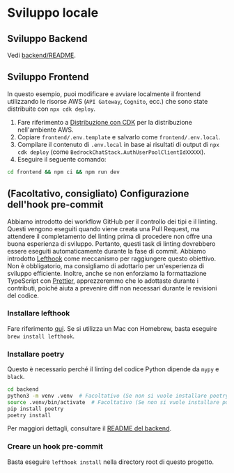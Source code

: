 # Sviluppo locale

## Sviluppo Backend

Vedi [backend/README](../backend/README_it-IT.md).

## Sviluppo Frontend

In questo esempio, puoi modificare e avviare localmente il frontend utilizzando le risorse AWS (`API Gateway`, `Cognito`, ecc.) che sono state distribuite con `npx cdk deploy`.

1. Fare riferimento a [Distribuzione con CDK](../README.md#deploy-using-cdk) per la distribuzione nell'ambiente AWS.
2. Copiare `frontend/.env.template` e salvarlo come `frontend/.env.local`.
3. Compilare il contenuto di `.env.local` in base ai risultati di output di `npx cdk deploy` (come `BedrockChatStack.AuthUserPoolClientIdXXXXX`).
4. Eseguire il seguente comando:

```zsh
cd frontend && npm ci && npm run dev
```

## (Facoltativo, consigliato) Configurazione dell'hook pre-commit

Abbiamo introdotto dei workflow GitHub per il controllo dei tipi e il linting. Questi vengono eseguiti quando viene creata una Pull Request, ma attendere il completamento del linting prima di procedere non offre una buona esperienza di sviluppo. Pertanto, questi task di linting dovrebbero essere eseguiti automaticamente durante la fase di commit. Abbiamo introdotto [Lefthook](https://github.com/evilmartians/lefthook?tab=readme-ov-file#install) come meccanismo per raggiungere questo obiettivo. Non è obbligatorio, ma consigliamo di adottarlo per un'esperienza di sviluppo efficiente. Inoltre, anche se non enforziamo la formattazione TypeScript con [Prettier](https://prettier.io/), apprezzeremmo che lo adottaste durante i contributi, poiché aiuta a prevenire diff non necessari durante le revisioni del codice.

### Installare lefthook

Fare riferimento [qui](https://github.com/evilmartians/lefthook#install). Se si utilizza un Mac con Homebrew, basta eseguire `brew install lefthook`.

### Installare poetry

Questo è necessario perché il linting del codice Python dipende da `mypy` e `black`.

```sh
cd backend
python3 -m venv .venv  # Facoltativo (Se non si vuole installare poetry nell'ambiente)
source .venv/bin/activate  # Facoltativo (Se non si vuole installare poetry nell'ambiente)
pip install poetry
poetry install
```

Per maggiori dettagli, consultare il [README del backend](../backend/README_it-IT.md).

### Creare un hook pre-commit

Basta eseguire `lefthook install` nella directory root di questo progetto.